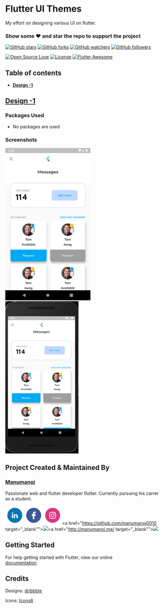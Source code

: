 # Flutter UI Themes

My effort on designing various UI on flutter.

### Show some :heart: and star the repo to support the project

[![GitHub stars](https://img.shields.io/github/stars/manumanoj0010/Flutter_UI.svg?style=social&label=Star)](https://github.com/manumanoj0010/Flutter_UI) [![GitHub forks](https://img.shields.io/github/forks/javico2609/flutter-challenges.svg?style=social&label=Fork)](https://github.com/javico2609/flutter-challenges/fork) [![GitHub watchers](https://img.shields.io/github/watchers/manumanoj0010/Flutter_UI.svg?style=social&label=Watch)](https://github.com/manumanoj0010/Flutter_UI) [![GitHub followers](https://img.shields.io/github/followers/manumanoj0010.svg?style=social&label=Follow)](https://github.com/manumanoj0010)

[![Open Source Love](https://badges.frapsoft.com/os/v1/open-source.svg?v=102)](https://opensource.org/licenses/Apache-2.0)
[![License](https://img.shields.io/badge/license-Apache%202.0-blue.svg)](https://github.com/javico2609/flutter-challenges/blob/master/licence.txt)
[![Flutter Awesome](https://img.shields.io/badge/Awesome-Flutter-blue.svg?longCache=true&style=flat-square)](https://github.com/Solido/awesome-flutter)


## Table of contents

- **[Design -1](##Design-1)**


## [Design -1](https://github.com/manumanoj0010/Flutter_UI/tree/master/Design-1)

### Packages Used

- No packages are used


### Screenshots

<img height="480px" src="https://raw.githubusercontent.com/manumanoj0010/Flutter_UI/master/Design-1/readme_images/1.png"> <img height="480px" src="https://raw.githubusercontent.com/manumanoj0010/Flutter_UI/master/Design-1/readme_images/2.PNG">



## Project Created & Maintained By

### [Manumanoj](https://github.com/manumanoj0010)

Passionate web and flutter developer flutter. Currently pursuing his carrer as a student.

<a href="https://www.linkedin.com/in/manumanoj0010/" target="_blank"><img src="https://github.com/aritraroy/social-icons/blob/master/linkedin-icon.png?raw=true" width="60"></a><a href="https://facebook.com/manumanoj0010" target="_blank"><img src="https://github.com/aritraroy/social-icons/blob/master/facebook-icon.png?raw=true" width="60"></a><a href="https://instagram.com/m.a.n.u.m.a.n.o.j" target="_blank"><img src="https://github.com/aritraroy/social-icons/blob/master/instagram-icon.png?raw=true" width="60"></a><a href="https://github.com/manumanoj0010 target="_blank""><img src="https://img.icons8.com/material-outlined/52/000000/github.png"></a><a href="http://manumanoj.me/ target="_blank""><img src="https://img.icons8.com/metro/52/000000/domain.png"></a>

## Getting Started

For help getting started with Flutter, view our online  
[documentation](https://flutter.io/).

## Credits

Designs: [dribbble](https://dribbble.com)

Icons: [Icons8](https://icons8.com/)


